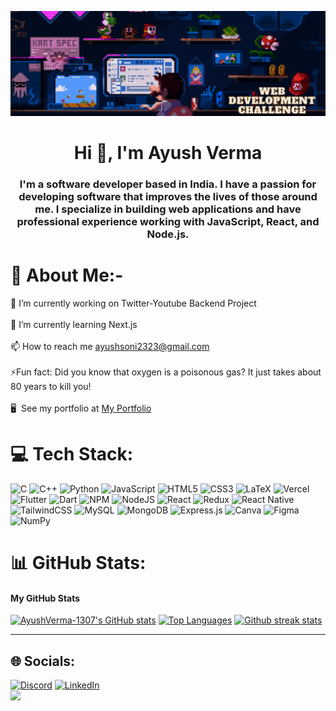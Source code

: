 ![MasterHead](https://github.com/AyushVerma-1307/AyushVerma-1307/blob/main/Banner%20new.gif)
<h1 align="center">Hi 👋, I'm Ayush Verma</h1>
<h3 align="center">I'm a software developer based in India. I have a passion for developing software that improves the lives of those around me. I specialize in building web applications and have professional experience working with JavaScript, React, and Node.js.</h3>

# 💫 About Me:-

🔭 I’m currently working on Twitter-Youtube Backend Project <br><br>🌱 I’m currently learning Next.js<br><br>📫 How to reach me ayushsoni2323@gmail.com<br><br>⚡Fun fact: Did you know that oxygen is a poisonous gas? It just takes about 80 years to kill you!<br><br>🖥️  See my portfolio at [My Portfolio](https://ayush1307-portfolio.vercel.app/)




# 💻 Tech Stack:
![C](https://img.shields.io/badge/c-%2300599C.svg?style=for-the-badge&logo=c&logoColor=white) ![C++](https://img.shields.io/badge/c++-%2300599C.svg?style=for-the-badge&logo=c%2B%2B&logoColor=white) ![Python](https://img.shields.io/badge/python-3670A0?style=for-the-badge&logo=python&logoColor=ffdd54) ![JavaScript](https://img.shields.io/badge/javascript-%23323330.svg?style=for-the-badge&logo=javascript&logoColor=%23F7DF1E) ![HTML5](https://img.shields.io/badge/html5-%23E34F26.svg?style=for-the-badge&logo=html5&logoColor=white) ![CSS3](https://img.shields.io/badge/css3-%231572B6.svg?style=for-the-badge&logo=css3&logoColor=white) ![LaTeX](https://img.shields.io/badge/latex-%23008080.svg?style=for-the-badge&logo=latex&logoColor=white) ![Vercel](https://img.shields.io/badge/vercel-%23000000.svg?style=for-the-badge&logo=vercel&logoColor=white) ![Flutter](https://img.shields.io/badge/Flutter-%2302569B.svg?style=for-the-badge&logo=Flutter&logoColor=white) ![Dart](https://img.shields.io/badge/dart-%230175C2.svg?style=for-the-badge&logo=dart&logoColor=white) ![NPM](https://img.shields.io/badge/NPM-%23000000.svg?style=for-the-badge&logo=npm&logoColor=white) ![NodeJS](https://img.shields.io/badge/node.js-6DA55F?style=for-the-badge&logo=node.js&logoColor=white) ![React](https://img.shields.io/badge/react-%2320232a.svg?style=for-the-badge&logo=react&logoColor=%2361DAFB) ![Redux](https://img.shields.io/badge/redux-%23593d88.svg?style=for-the-badge&logo=redux&logoColor=white) ![React Native](https://img.shields.io/badge/react_native-%2320232a.svg?style=for-the-badge&logo=react&logoColor=%2361DAFB) ![TailwindCSS](https://img.shields.io/badge/tailwindcss-%2338B2AC.svg?style=for-the-badge&logo=tailwind-css&logoColor=white) ![MySQL](https://img.shields.io/badge/mysql-%2300f.svg?style=for-the-badge&logo=mysql&logoColor=white) ![MongoDB](https://img.shields.io/badge/MongoDB-%234ea94b.svg?style=for-the-badge&logo=mongodb&logoColor=white) ![Express.js](https://img.shields.io/badge/express.js-%23404d59.svg?style=for-the-badge&logo=express&logoColor=%2361DAFB) ![Canva](https://img.shields.io/badge/Canva-%2300C4CC.svg?style=for-the-badge&logo=Canva&logoColor=white) 	![Figma](https://img.shields.io/badge/figma-%23F24E1E.svg?style=for-the-badge&logo=figma&logoColor=white) ![NumPy](https://img.shields.io/badge/numpy-%23013243.svg?style=for-the-badge&logo=numpy&logoColor=white)

# 📊 GitHub Stats:
<h4>My GitHub Stats</h4>
<a href="http://www.github.com/AyushVerma-1307"><img src="https://github-readme-stats.vercel.app/api?username=AyushVerma-1307&show_icons=true&title_color=fe428e&icon_color=f8d847&text_color=a9fef7&bg_color=141321&hide_border=true" alt="AyushVerma-1307's GitHub stats" /></a>
<a href="http://www.github.com/AyushVerma-1307"><img src="https://github-readme-stats.vercel.app/api/top-langs/?username=AyushVerma-1307&langs_count=3&title_color=fe428e&icon_color=f8d847&text_color=a9fef7&bg_color=141321&hide_border=true" alt="Top Languages"/></a>
<a href="http://www.github.com/AyushVerma-1307"><img src="https://github-readme-streak-stats.herokuapp.com/?user=AyushVerma-1307&stroke=fe428e&background=141321&ring=fe428e&fire=f8d847&currStreakNum=f8d847&currStreakLabel=f8d847&sideNums=fe428e&sideLabels=fe428e&dates=a9fef7&hide_border=true" alt="Github streak stats"/></a>

---
## 🌐 Socials:
[![Discord](https://img.shields.io/badge/Discord-%237289DA.svg?logo=discord&logoColor=white)](https://discord.gg/#2509) [![LinkedIn](https://img.shields.io/badge/LinkedIn-%230077B5.svg?logo=linkedin&logoColor=white)](https://linkedin.com/in/ayush-verma1307) </br>
[![](https://visitcount.itsvg.in/api?id=AyushVerma-1307&icon=0&color=1)](https://visitcount.itsvg.in)

